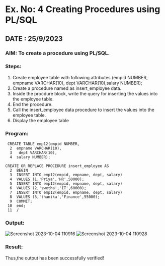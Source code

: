 # Ex. No: 4 Creating Procedures using PL/SQL
## DATE : 25/9/2023
### AIM: To create a procedure using PL/SQL.

### Steps:
1. Create employee table with following attributes (empid NUMBER, empname VARCHAR(10), dept VARCHAR(10),salary NUMBER);
2. Create a procedure named as insert_employee data.
3. Inside the procdure block, write the query for inserting the values into the employee table.
4. End the procedure.
5. Call the insert_employee data procedure to insert the values into the employee table.
6. Display the employee table

### Program:
```
 CREATE TABLE emp12(empid NUMBER,
  2  empname VARCHAR(10),
  3   dept VARCHAR(10),
  4  salary NUMBER);

CREATE OR REPLACE PROCEDURE insert_employee AS
  2  BEGIN
  3  INSERT INTO emp12(empid, empname, dept, salary)
  4  VALUES (1,'Priya','HR',50000);
  5  INSERT INTO emp12(empid, empname, dept, salary)
  6  VALUES (2,'swetha','IT',60000);
  7  INSERT INTO emp12(empid, empname, dept, salary)
  8  VALUES (3,'thanika','Finance',55000);
  9  COMMIT;
 10  end;
 11  /
```


### Output:
![Screenshot 2023-10-04 110916](https://github.com/Priyadharshini-Er/Ex-No-4-Creating-Procedures-using-PL-SQL/assets/119558093/eae2c2a2-db91-4722-9589-394e5828a7d3)
![Screenshot 2023-10-04 110928](https://github.com/Priyadharshini-Er/Ex-No-4-Creating-Procedures-using-PL-SQL/assets/119558093/746d2763-f625-4cbe-9d4a-7a6ccbb7d6e1)

### Result:
Thus,the output has been successfully verified!
